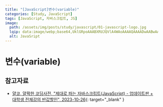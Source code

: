 ```yaml
---
title: "[JavaScript]변수(variable)"
categories: [Study, JavaScript]
tags: [JavaScript, 자바스크립트, JS]
image:
  path: /assets/img/posts/study/javascript/01-javascript-logo.jpg
  lqip: data:image/webp;base64,UklGRpoAAABXRUJQVlA4WAoAAAAQAAAADwAABwAAQUxQSDIAAAARL0AmbZurmr57yyIiqE8oiG0bejIYEQTgqiDA9vqnsUSI6H+oAERp2HZ65qP/VIAWAFZQOCBCAAAA8AEAnQEqEAAIAAVAfCWkAALp8sF8rgRgAP7o9FDvMCkMde9PK7euH5M1m6VWoDXf2FkP3BqV0ZYbO6NA/VFIAAAA
  alt: JavaSript
---
```


# 변수(variable)

## 참고자료

- [얄코, 얄팍한 코딩사전, "제대로 파는 자바스크립트(JavaScript) - 업데이트판 + 대학생 전체강의 반값할인", 2023-10-26](https://www.youtube.com/watch?v=8kmtCVgqM34&t=50s){: target="_blank" }